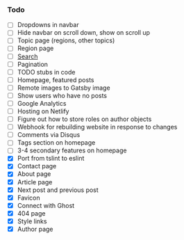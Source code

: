 ### Todo

- [ ] Dropdowns in navbar
- [ ] Hide navbar on scroll down, show on scroll up
- [ ] Topic page (regions, other topics)
- [ ] Region page
- [ ] [Search](https://www.gatsbyjs.org/packages/gatsby-plugin-flexsearch/)
- [ ] Pagination
- [ ] TODO stubs in code
- [ ] Homepage, featured posts
- [ ] Remote images to Gatsby image
- [ ] Show users who have no posts
- [ ] Google Analytics
- [ ] Hosting on Netlify
- [ ] Figure out how to store roles on author objects
- [ ] Webhook for rebuilding website in response to changes
- [ ] Comments via Disqus
- [ ] Tags section on homepage
- [ ] 3-4 secondary features on homepage
- [x] Port from tslint to eslint
- [x] Contact page
- [x] About page
- [x] Article page
- [x] Next post and previous post
- [x] Favicon
- [x] Connect with Ghost
- [x] 404 page
- [x] Style links
- [x] Author page
